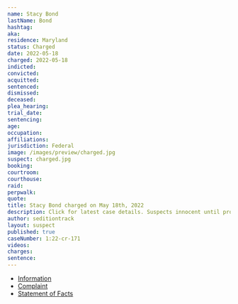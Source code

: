 ```yaml
---
name: Stacy Bond
lastName: Bond
hashtag:
aka:
residence: Maryland
status: Charged
date: 2022-05-18
charged: 2022-05-18
indicted:
convicted:
acquitted:
sentenced:
dismissed:
deceased:
plea_hearing:
trial_date:
sentencing:
age:
occupation:
affiliations:
jurisdiction: Federal
image: /images/preview/charged.jpg
suspect: charged.jpg
booking:
courtroom:
courthouse:
raid:
perpwalk:
quote:
title: Stacy Bond charged on May 18th, 2022
description: Click for latest case details. Suspects innocent until proven guilty.
author: seditiontrack
layout: suspect
published: true
caseNumber: 1:22-cr-171
videos:
charges:
sentence:
---
```

- [Information](https://www.justice.gov/usao-dc/case-multi-defendant/file/1508906/download)
- [Complaint](https://www.justice.gov/usao-dc/case-multi-defendant/file/1509891/download)
- [Statement of Facts](https://www.justice.gov/usao-dc/case-multi-defendant/file/1509896/download)
